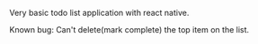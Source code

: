 Very basic todo list application with react native.

Known bug: Can't delete(mark complete) the top item on the list.
